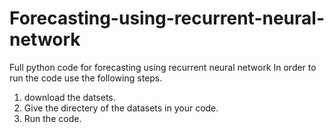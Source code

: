 # Forecasting-using-recurrent-neural-network
Full python code for forecasting using recurrent neural network
In order to run the code use the following steps.
1. download the datsets.
2. Give the directery of the datasets in your code.
3. Run the code.
